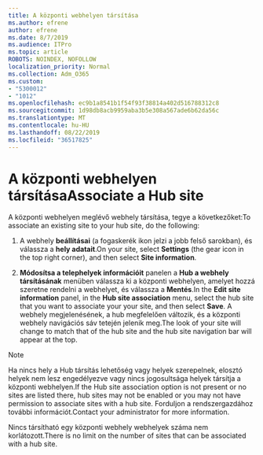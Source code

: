 ```yaml
---
title: A központi webhelyen társítása
ms.author: efrene
author: efrene
ms.date: 8/7/2019
ms.audience: ITPro
ms.topic: article
ROBOTS: NOINDEX, NOFOLLOW
localization_priority: Normal
ms.collection: Adm_O365
ms.custom:
- "5300012"
- "1012"
ms.openlocfilehash: ec9b1a8541b1f54f93f38814a402d516788312c8
ms.sourcegitcommit: 1d98db8acb9959aba3b5e308a567ade6b62da56c
ms.translationtype: MT
ms.contentlocale: hu-HU
ms.lasthandoff: 08/22/2019
ms.locfileid: "36517825"
---
```

# <a name="associate-a-hub-site"></a><span data-ttu-id="15703-102">A központi webhelyen társítása</span><span class="sxs-lookup"><span data-stu-id="15703-102">Associate a Hub site</span></span>

<span data-ttu-id="15703-103">A központi webhelyen meglévő webhely társítása, tegye a következőket:</span><span class="sxs-lookup"><span data-stu-id="15703-103">To associate an existing site to your hub site, do the following:</span></span>
  
1. <span data-ttu-id="15703-104">A webhely **beállításai** (a fogaskerék ikon jelzi a jobb felső sarokban), és válassza a **hely adatait**.</span><span class="sxs-lookup"><span data-stu-id="15703-104">On your site, select **Settings** (the gear icon in the top right corner), and then select **Site information**.</span></span>

2. <span data-ttu-id="15703-105">**Módosítsa a telephelyek információit** panelen a **Hub a webhely társításának** menüben válassza ki a központi webhelyen, amelyet hozzá szeretne rendelni a webhelyet, és válassza a **Mentés**.</span><span class="sxs-lookup"><span data-stu-id="15703-105">In the **Edit site information** panel, in the **Hub site association** menu, select the hub site that you want to associate your your site, and then select **Save**.</span></span> <span data-ttu-id="15703-106">A webhely megjelenésének, a hub megfelelően változik, és a központi webhely navigációs sáv tetején jelenik meg.</span><span class="sxs-lookup"><span data-stu-id="15703-106">The look of your site will change to match that of the hub site and the hub site navigation bar will appear at the top.</span></span>

 > [!Note]
><span data-ttu-id="15703-107">Ha nincs hely a Hub társítás lehetőség vagy helyek szerepelnek, elosztó helyek nem lesz engedélyezve vagy nincs jogosultsága helyek társítja a központi webhelyen.</span><span class="sxs-lookup"><span data-stu-id="15703-107">If the Hub site association option is not present or no sites are listed there, hub sites may not be enabled or you may not have permission to associate sites with a hub site.</span></span> <span data-ttu-id="15703-108">Forduljon a rendszergazdához további információt.</span><span class="sxs-lookup"><span data-stu-id="15703-108">Contact your administrator for more information.</span></span>
>
><span data-ttu-id="15703-109">Nincs társítható egy központi webhely webhelyek száma nem korlátozott.</span><span class="sxs-lookup"><span data-stu-id="15703-109">There is no limit on the number of sites that can be associated with a hub site.</span></span>
  